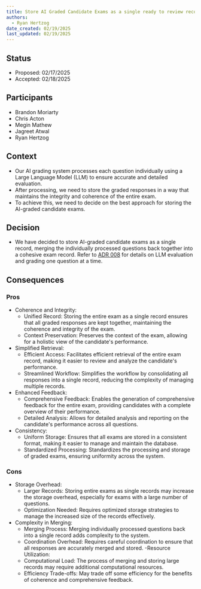 ```yaml
---
title: Store AI Graded Candidate Exams as a single ready to review record
authors:
  - Ryan Hertzog
date_created: 02/19/2025
last_updated: 02/19/2025
---
```


## Status

- Proposed: 02/17/2025
- Accepted: 02/18/2025

## Participants

- Brandon Moriarty
- Chris Acton
- Megin Mathew
- Jagreet Atwal
- Ryan Hertzog

## Context

- Our AI grading system processes each question individually using a Large Language Model (LLM) to ensure accurate and detailed evaluation.
- After processing, we need to store the graded responses in a way that maintains the integrity and coherence of the entire exam.
- To achieve this, we need to decide on the best approach for storing the AI-graded candidate exams.

## Decision

- We have decided to store AI-graded candidate exams as a single record, merging the individually processed questions back together into a cohesive exam record. Refer to [ADR 008](/adr/008-LLM-will-evaluate-and-grade-one-question-at-a-time.md) for details on LLM evaluation and grading one question at a time.

## Consequences

### Pros

- Coherence and Integrity:
  - Unified Record: Storing the entire exam as a single record ensures that all graded responses are kept together, maintaining the coherence and integrity of the exam.
  - Context Preservation: Preserves the context of the exam, allowing for a holistic view of the candidate's performance.
- Simplified Retrieval:
  - Efficient Access: Facilitates efficient retrieval of the entire exam record, making it easier to review and analyze the candidate's performance.
  - Streamlined Workflow: Simplifies the workflow by consolidating all responses into a single record, reducing the complexity of managing multiple records.
- Enhanced Feedback:
  - Comprehensive Feedback: Enables the generation of comprehensive feedback for the entire exam, providing candidates with a complete overview of their performance.
  - Detailed Analysis: Allows for detailed analysis and reporting on the candidate's performance across all questions.
- Consistency:
  - Uniform Storage: Ensures that all exams are stored in a consistent format, making it easier to manage and maintain the database.
  - Standardized Processing: Standardizes the processing and storage of graded exams, ensuring uniformity across the system.

### Cons

- Storage Overhead:
  - Larger Records: Storing entire exams as single records may increase the storage overhead, especially for exams with a large number of questions.
  - Optimization Needed: Requires optimized storage strategies to manage the increased size of the records effectively.
- Complexity in Merging:
  - Merging Process: Merging individually processed questions back into a single record adds complexity to the system.
  - Coordination Overhead: Requires careful coordination to ensure that all responses are accurately merged and stored.
    -Resource Utilization:
  - Computational Load: The process of merging and storing large records may require additional computational resources.
  - Efficiency Trade-offs: May trade off some efficiency for the benefits of coherence and comprehensive feedback.
